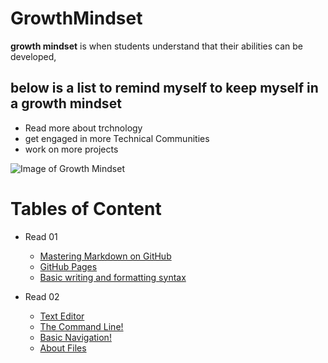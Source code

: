 # GrowthMindset
**growth mindset** is when students understand that their abilities can be developed,

## below is a list to remind myself to keep myself in a growth mindset

- Read more about trchnology
- get engaged in more Technical Communities 
- work on more projects

![Image of Growth Mindset](https://www.muhlsdk12.org/cms/lib/PA01916549/Centricity/Domain/225/growth%20mindset.JPG)


# Tables of Content

- Read 01
  - [Mastering Markdown on GitHub](https://motasemodeh.github.io/reading-notes/readme1)
  - [GitHub Pages](https://motasemodeh.github.io/reading-notes/readme2)
  - [Basic writing and formatting syntax](https://motasemodeh.github.io/reading-notes/readme3)
  
- Read 02
  - [Text Editor](https://motasemodeh.github.io/reading-notes/readme4)
  - [The Command Line!](https://motasemodeh.github.io/reading-notes/readme5)
  - [Basic Navigation!](https://motasemodeh.github.io/reading-notes/readme6)
  - [About Files](https://motasemodeh.github.io/reading-notes/readme7)